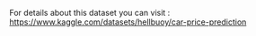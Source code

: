 For details about this dataset you can visit :
https://www.kaggle.com/datasets/hellbuoy/car-price-prediction
